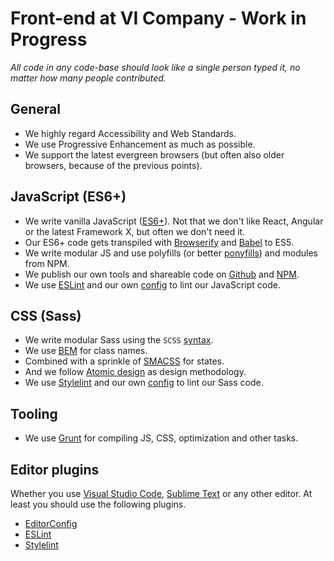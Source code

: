 # Front-end at VI Company - Work in Progress

_All code in any code-base should look like a single person typed it, no matter how many people contributed._

## General

* We highly regard Accessibility and Web Standards.
* We use Progressive Enhancement as much as possible.
* We support the latest evergreen browsers (but often also older browsers, because of the previous points).

## JavaScript (ES6+)

* We write vanilla JavaScript ([ES6+](http://www.ecma-international.org/ecma-262/7.0/)). Not that we don't like React, Angular or the latest Framework X, but often we don't need it.
* Our ES6+ code gets transpiled with [Browserify](http://browserify.org) and [Babel](https://babeljs.io) to ES5.
* We write modular JS and use polyfills (or better [ponyfills](https://github.com/sindresorhus/ponyfill)) and modules from NPM.
* We publish our own tools and shareable code on [Github](https://github.com/vicompany) and [NPM](https://www.npmjs.com/search?q=vi-company).
* We use [ESLint](http://eslint.org) and our own [config](https://www.npmjs.com/package/eslint-config-vi) to lint our JavaScript code.

## CSS (Sass)

* We write modular Sass using the `SCSS` [syntax](http://www.sass-lang.com/documentation/file.SASS_REFERENCE.html#syntax).
* We use [BEM](https://en.bem.info) for class names.
* Combined with a sprinkle of [SMACSS](https://smacss.com) for states.
* And we follow [Atomic design](http://atomicdesign.bradfrost.com) as design methodology.
* We use [Stylelint](http://stylelint.io) and our own [config](https://www.npmjs.com/package/stylelint-config-vi) to lint our Sass code.

## Tooling

* We use [Grunt](http://gruntjs.com/) for compiling JS, CSS, optimization and other tasks.

## Editor plugins

Whether you use [Visual Studio Code](https://code.visualstudio.com), [Sublime Text](https://www.sublimetext.com) or any other editor. At least you should use the following plugins.

* [EditorConfig](http://editorconfig.org)
* [ESLint](http://eslint.org)
* [Stylelint](http://stylelint.io)
